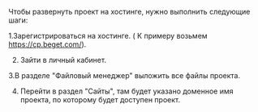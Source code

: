 
Чтобы развернуть проект на хостинге, нужно выполнить следующие шаги:

1.Зарегистрироваться на хостинге. ( К примеру возьмем https://cp.beget.com/).

2. Зайти в личный кабинет.

3.В разделе "Файловый менеджер" выложить все файлы проекта.

4. Перейти в раздел "Сайты", там будет указано доменное имя проекта, по которому будет доступен проект.